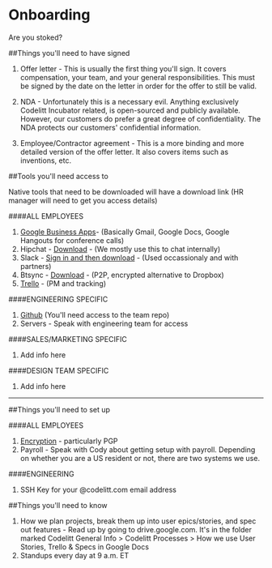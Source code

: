 Onboarding
========

Are you stoked?

##Things you'll need to have signed


1. Offer letter - This is usually the first thing you'll sign. It covers compensation, your team, and your general responsibilities. This must be signed by the date on the letter in order for the offer to still be valid. 

2. NDA - Unfortunately this is a necessary evil. Anything exclusively Codelitt Incubator related, is open-sourced and publicly available. However, our customers do prefer a great degree of confidentiality. The NDA protects our customers' confidential information. 

3. Employee/Contractor agreement - This is a more binding and more detailed version of the offer letter. It also covers items such as inventions, etc.

##Tools you'll need access to

Native tools that need to be downloaded will have a download link
(HR manager will need to get you access details)

####ALL EMPLOYEES

1. [Google Business Apps](google.com/a/codelitt.com)- (Basically Gmail, Google Docs, Google Hangouts for conference calls)
2. Hipchat - [Download](https://www.hipchat.com/downloads) - (We mostly use this to chat internally)
3. Slack - [Sign in and then download](https://slack.com/) - (Used occassionaly and with partners)
4. Btsync - [Download](http://getsync.com/) - (P2P, encrypted alternative to Dropbox)
5. [Trello](https://trello.com/) - (PM and tracking)

####ENGINEERING SPECIFIC

1. [Github](http://github.com/codelittinc) (You'll need access to the team repo)
2. Servers - Speak with engineering team for access

####SALES/MARKETING SPECIFIC

1. Add info here


####DESIGN TEAM SPECIFIC

1. Add info here

-------

##Things you'll need to set up

####ALL EMPLOYEES

1. [Encryption](/best_practices/encryption.md) - particularly PGP 
2. Payroll - Speak with Cody about getting setup with payroll. Depending on whether you are a US resident or not, there are two systems we use. 


####ENGINEERING

1. SSH Key for your @codelitt.com email address



##Things you'll need to know

1. How we plan projects, break them up into user epics/stories, and spec out features - Read up by going to drive.google.com. It's in the folder marked Codelitt General Info > Codelitt Processes > How we use User Stories, Trello & Specs in Google Docs
2. Standups every day at 9 a.m. ET


